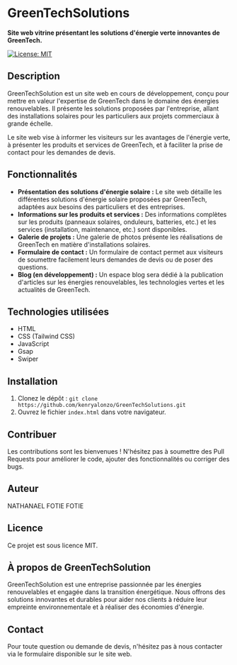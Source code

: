 # GreenTechSolutions

**Site web vitrine présentant les solutions d'énergie verte innovantes de GreenTech.**

[![License: MIT](https://img.shields.io/badge/License-MIT-yellow.svg)](https://opensource.org/licenses/MIT)

## Description

GreenTechSolution est un site web en cours de développement, conçu pour mettre en valeur l'expertise de GreenTech dans le domaine des énergies renouvelables. Il présente les solutions proposées par l'entreprise, allant des installations solaires pour les particuliers aux projets commerciaux à grande échelle.

Le site web vise à informer les visiteurs sur les avantages de l'énergie verte, à présenter les produits et services de GreenTech, et à faciliter la prise de contact pour les demandes de devis.

## Fonctionnalités

*   **Présentation des solutions d'énergie solaire :** Le site web détaille les différentes solutions d'énergie solaire proposées par GreenTech, adaptées aux besoins des particuliers et des entreprises.
*   **Informations sur les produits et services :** Des informations complètes sur les produits (panneaux solaires, onduleurs, batteries, etc.) et les services (installation, maintenance, etc.) sont disponibles.
*   **Galerie de projets :** Une galerie de photos présente les réalisations de GreenTech en matière d'installations solaires.
*   **Formulaire de contact :** Un formulaire de contact permet aux visiteurs de soumettre facilement leurs demandes de devis ou de poser des questions.
*   **Blog (en développement) :** Un espace blog sera dédié à la publication d'articles sur les énergies renouvelables, les technologies vertes et les actualités de GreenTech.

## Technologies utilisées

*   HTML
*   CSS (Tailwind CSS)
*   JavaScript
*   Gsap
*   Swiper

## Installation

1.  Clonez le dépôt : `git clone https://github.com/kenryalonzo/GreenTechSolutions.git`
2.  Ouvrez le fichier `index.html` dans votre navigateur.

## Contribuer

Les contributions sont les bienvenues ! N'hésitez pas à soumettre des Pull Requests pour améliorer le code, ajouter des fonctionnalités ou corriger des bugs.

## Auteur

NATHANAEL FOTIE FOTIE

## Licence

Ce projet est sous licence MIT.

## À propos de GreenTechSolution

GreenTechSolution est une entreprise passionnée par les énergies renouvelables et engagée dans la transition énergétique. Nous offrons des solutions innovantes et durables pour aider nos clients à réduire leur empreinte environnementale et à réaliser des économies d'énergie.

## Contact

Pour toute question ou demande de devis, n'hésitez pas à nous contacter via le formulaire disponible sur le site web.

